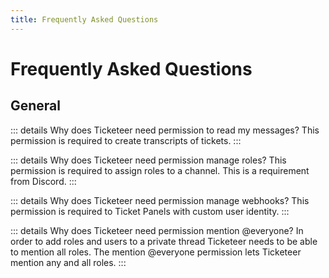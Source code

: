 ```yaml
---
title: Frequently Asked Questions
---
```


# Frequently Asked Questions

## General

::: details Why does Ticketeer need permission to read my messages?
This permission is required to create transcripts of tickets.
:::

::: details Why does Ticketeer need permission manage roles?
This permission is required to assign roles to a channel. This is a requirement from Discord.
:::

::: details Why does Ticketeer need permission manage webhooks?
This permission is required to Ticket Panels with custom user identity.
:::

::: details Why does Ticketeer need permission mention @everyone?
In order to add roles and users to a private thread Ticketeer needs to be able to mention all roles. The mention @everyone permission lets Ticketeer mention any and all roles.
:::
